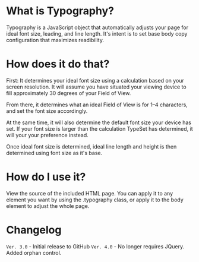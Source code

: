 What is Typography?
================

Typography is a JavaScript object that automatically adjusts your page for ideal font size, leading, and line length. It's intent is to set base body copy configuration that maximizes readibility.

How does it do that?
====================
First: It determines your ideal font size using a calculation based on your screen resolution. It will assume you have situated your viewing device to fill approximately 30 degrees of your Field of View.

From there, it determines what an ideal Field of View is for 1&ndash;4 characters, and set the font size accordingly.

At the same time, it will also determine the default font size your device has set. If your font size is larger than the calculation TypeSet has determined, it will your your preference instead.

Once ideal font size is determined, ideal line length and height is then determined using font size as it's base.


How do I use it?
================

View the source of the included HTML page. You can apply it to any element you want by using the .typography class, or apply it to the body element to adjust the whole page.


Changelog
=========
`Ver. 3.0` - Initial release to GitHub
`Ver. 4.0` - No longer requires JQuery. Added orphan control.